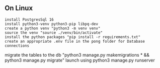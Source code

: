## On Linux
    install PostgresSql 16
    install python3-venv python3-pip libpq-dev
    create a python venv "python3 -m venv venv"
    source the venv "source ./venv/bin/activate"
    install the python packages "pip install -r requirements.txt"
    create an appropriate .env file in the pong folder for Database connections
    
migrate the tables to the db "python3 manage.py makemigrations * && python3 manage.py migrate"
launch using python3 manage.py runserver
